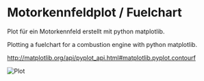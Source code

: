 # Motorkennfeldplot / Fuelchart
Plot für ein Motorkennfeld erstellt mit python matplotlib.

Plotting a fuelchart for a combustion engine with python matplotlib.

http://matplotlib.org/api/pyplot_api.html#matplotlib.pyplot.contourf

![Plot](https://github.com/BMaxV/Motorkennfeldplot/Fuelchart.svg)
